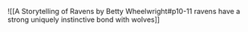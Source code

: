 ![[A Storytelling of Ravens by Betty Wheelwright#p10-11 ravens have a strong uniquely instinctive bond with wolves]]